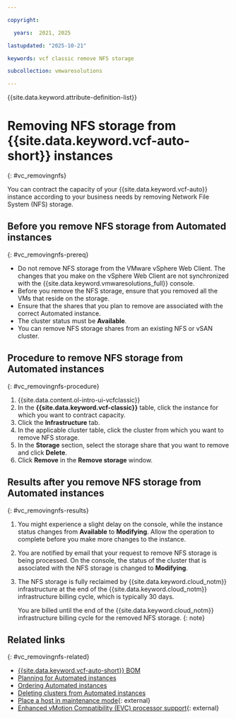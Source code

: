 ```yaml
---

copyright:

  years:  2021, 2025

lastupdated: "2025-10-21"

keywords: vcf classic remove NFS storage

subcollection: vmwaresolutions

---
```


{{site.data.keyword.attribute-definition-list}}

# Removing NFS storage from {{site.data.keyword.vcf-auto-short}} instances
{: #vc_removingnfs}



You can contract the capacity of your {{site.data.keyword.vcf-auto}} instance according to your business needs by removing Network File System (NFS) storage.

## Before you remove NFS storage from Automated instances
{: #vc_removingnfs-prereq}

* Do not remove NFS storage from the VMware vSphere Web Client. The changes that you make on the vSphere Web Client are not synchronized with the {{site.data.keyword.vmwaresolutions_full}} console.
* Before you remove the NFS storage, ensure that you removed all the VMs that reside on the storage.
* Ensure that the shares that you plan to remove are associated with the correct Automated instance.
* The cluster status must be **Available**.
* You can remove NFS storage shares from an existing NFS or vSAN cluster.

## Procedure to remove NFS storage from Automated instances
{: #vc_removingnfs-procedure}

1. {{site.data.content.ol-intro-ui-vcfclassic}}
2. In the **{{site.data.keyword.vcf-classic}}** table, click the instance for which you want to contract capacity.
3. Click the **Infrastructure** tab.
4. In the applicable cluster table, click the cluster from which you want to remove NFS storage.
5. In the **Storage** section, select the storage share that you want to remove and click **Delete**.
6. Click **Remove** in the **Remove storage** window.

## Results after you remove NFS storage from Automated instances
{: #vc_removingnfs-results}

1. You might experience a slight delay on the console, while the instance status changes from **Available** to **Modifying**. Allow the operation to complete before you make more changes to the instance.
2. You are notified by email that your request to remove NFS storage is being processed. On the console, the status of the cluster that is associated with the NFS storage is changed to **Modifying**.
3. The NFS storage is fully reclaimed by {{site.data.keyword.cloud_notm}} infrastructure at the end of the {{site.data.keyword.cloud_notm}} infrastructure billing cycle, which is typically 30 days.

   You are billed until the end of the {{site.data.keyword.cloud_notm}} infrastructure billing cycle for the removed NFS storage.
   {: note}

## Related links
{: #vc_removingnfs-related}

* [{{site.data.keyword.vcf-auto-short}} BOM](/docs/vmwaresolutions?topic=vmwaresolutions-vc_bom)
* [Planning for Automated instances](/docs/vmwaresolutions?topic=vmwaresolutions-vc_planning)
* [Ordering Automated instances](/docs/vmwaresolutions?topic=vmwaresolutions-vc_orderinginstance-req)
* [Deleting clusters from Automated instances](/docs/vmwaresolutions?topic=vmwaresolutions-vc_deletingclusters)
* [Place a host in maintenance mode](https://techdocs.broadcom.com/us/en/vmware-cis/vsphere/vsphere/8-0/esxi-upgrade-8-0/upgrading-esxi-hosts-upgrade/how-to-upgrade-hosts-by-using-esxcli-commands-upgrade/place-a-host-in-maintenance-mode-upgrade.html){: external}
* [Enhanced vMotion Compatibility (EVC) processor support](https://knowledge.broadcom.com/external/article?legacyId=1003212){: external}
